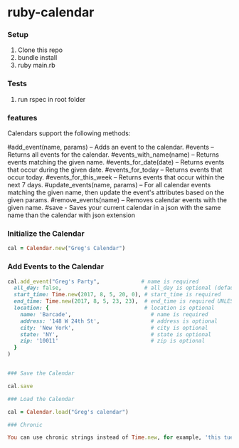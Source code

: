 # ruby-calendar

### Setup

1. Clone this repo
2. bundle install
3. ruby main.rb

### Tests

1. run rspec in root folder

### features

Calendars support the following methods:

#add_event(name, params) – Adds an event to the calendar.
#events – Returns all events for the calendar.
#events_with_name(name) – Returns events matching the given name.
#events_for_date(date) – Returns events that occur during the given date.
#events_for_today – Returns events that occur today.
#events_for_this_week – Returns events that occur within the next 7 days.
#update_events(name, params) – For all calendar events matching the given name, then update the event's attributes based on the given params.
#remove_events(name) – Removes calendar events with the given name.
#save - Saves your current calendar in a json with the same name than the calendar with json extension

### Initialize the Calendar
```ruby
cal = Calendar.new("Greg's Calendar")
```

### Add Events to the Calendar
```ruby
cal.add_event("Greg's Party",             # name is required
  all_day: false,                          # all_day is optional (defaults to false)
  start_time: Time.new(2017, 8, 5, 20, 0), # start_time is required
  end_time: Time.new(2017, 8, 5, 23, 23),  # end_time is required UNLESS all_day is true
  location: {                              # location is optional
    name: 'Barcade',                         # name is required
    address: '148 W 24th St',                # address is optional
    city: 'New York',                        # city is optional
    state: 'NY',                             # state is optional
    zip: '10011'                             # zip is optional
  }
)


### Save the Calendar

cal.save

### Load the Calendar

cal = Calendar.load("Greg's calendar")

### Chronic

You can use chronic strings instead of Time.new, for example, 'this tuesday 5:00'

